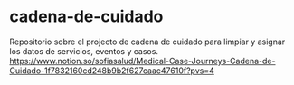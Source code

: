 # cadena-de-cuidado
Repositorio sobre el projecto de cadena de cuidado para limpiar y asignar los datos de servicios, eventos y casos. 
https://www.notion.so/sofiasalud/Medical-Case-Journeys-Cadena-de-Cuidado-1f7832160cd248b9b2f627caac47610f?pvs=4
